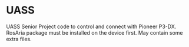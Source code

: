 UASS
====

UASS Senior Project code to control and connect with Pioneer P3-DX.
RosAria package must be installed on the device first.
May contain some extra files.
